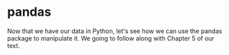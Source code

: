 # pandas

Now that we have our data in Python, let's see how we can use the pandas package to manipulate it. We going to follow along with Chapter 5 of our text.
